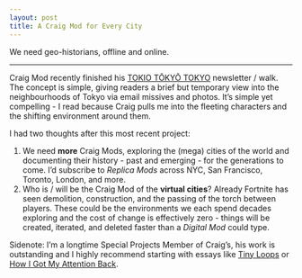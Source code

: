 ```yaml
---
layout: post
title: A Craig Mod for Every City
---
```


We need geo-historians, offline and online.

---

Craig Mod recently finished his [TOKIO TŌKYŌ TOKYO](https://mailbot2000.craigmod.com/h/r/A543B6EC2DE2A92B2540EF23F30FEDED) newsletter / walk. The concept is simple, giving readers a brief but temporary view into the neighbourhoods of Tokyo via email missives and photos. It’s simple yet compelling - I read because Craig pulls me into the fleeting characters and the shifting environment around them. 

I had two thoughts after this most recent project:
1. We need **more** Craig Mods, exploring the (mega) cities of the world and documenting their history - past and emerging - for the generations to come. I’d subscribe to _Replica Mods_ across NYC, San Francisco, Toronto, London, and more. 
2. Who is / will be the Craig Mod of the **virtual cities**? Already Fortnite has seen demolition, construction, and the passing of the torch between players. These could be the environments we each spend decades exploring and the cost of change is effectively zero - things will be created, iterated, and deleted faster than a _Digital Mod_ could type. 

Sidenote: I’m a longtime Special Projects Member of Craig’s, his work is outstanding and I highly recommend starting with essays like [Tiny Loops](https://craigmod.com/roden/027/) or [How I Got My Attention Back](https://craigmod.com/essays/how_i_got_my_attention_back/). 